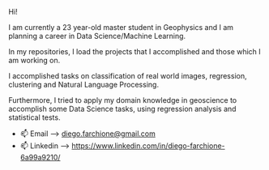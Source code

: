 Hi! 

I am currently a 23 year-old master student in Geophysics and I am planning a career in Data Science/Machine Learning.

In my repositories, I load the projects that I accomplished and those which I am working on.

I accomplished tasks on classification of real world images, regression, clustering and Natural Language Processing.

Furthermore, I tried to apply my domain knowledge in geoscience to accomplish some Data Science tasks, using regression analysis and statistical tests. 



- 📫 Email --> diego.farchione@gmail.com
- 📫 Linkedin --> https://www.linkedin.com/in/diego-farchione-6a99a9210/

<!---
Iron486/Iron486 is a ✨ special ✨ repository because its `README.md` (this file) appears on your GitHub profile.
You can click the Preview link to take a look at your changes.
--->
